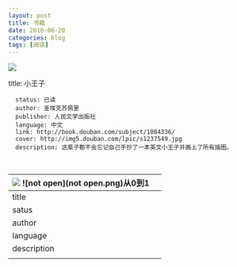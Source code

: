 ```yaml
---
layout: post
title: 书籍
date: 2016-06-20
categories: blog
tags: [阅读]
---
```


![](https://images-cn.ssl-images-amazon.com/images/I/419MxjW5kCL._AA160_.jpg)

 title: 小王子

      status: 已读
      author: 圣埃克苏佩里
      publisher: 人民文学出版社
      language: 中文
      link: http://book.douban.com/subject/1084336/
      cover: http://img5.douban.com/lpic/s1237549.jpg
      description: 这辈子都不会忘记自己手抄了一本英文小王子并画上了所有插图。
​    



| ![](https://images-cn.ssl-images-amazon.com/images/I/419MxjW5kCL._AA160_.jpg)                           ![not open](not open.png)从0到1 |      |
| :--------------------------------------- | :--: |
| title                                    |      |
| satus                                    |      |
| author                                   |      |
| language                                 |      |
| description                              |      |
|                                          |      |
